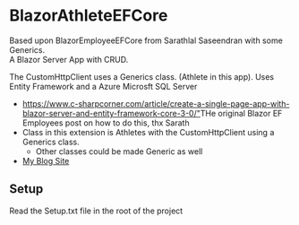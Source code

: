 # BlazorAthleteEFCore
Based upon BlazorEmployeeEFCore from Sarathlal Saseendran with some Generics.  
A Blazor Server App with CRUD.
  
The CustomHttpClient uses a Generics class. (Athlete in this app).
Uses Entity Framework and a Azure Microsft SQL Server

-  <https://www.c-sharpcorner.com/article/create-a-single-page-app-with-blazor-server-and-entity-framework-core-3-0/">THe original Blazor EF Employees post on how to do this, thx Sarath</a>
- Class in this extension is Athletes with the CustomHttpClient using a Generics class.
  - Other classes could be made Generic as well
-  <a href="https://codewithsarath.com">My Blog Site</a>

## Setup
Read the Setup.txt file in the root of the project
